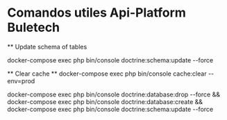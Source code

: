 # Comandos utiles Api-Platform Buletech
** Update schema of tables

docker-compose exec php bin/console doctrine:schema:update --force

** Clear cache ** 
docker-compose exec php bin/console cache:clear --env=prod


docker-compose exec php bin/console doctrine:database:drop --force && docker-compose exec php bin/console doctrine:database:create && docker-compose exec php bin/console doctrine:schema:update --force
